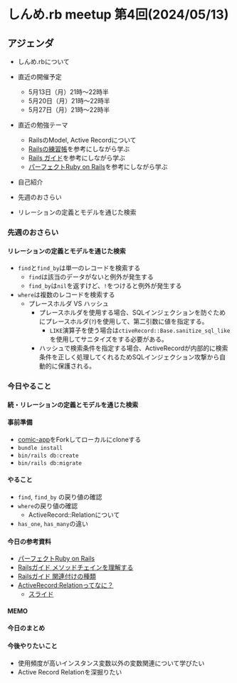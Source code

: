 # しんめ.rb meetup 第4回(2024/05/13)

## アジェンダ

- しんめ.rbについて
- 直近の開催予定
  - 5月13日（月）21時〜22時半
  - 5月20日（月）21時〜22時半
  - 5月27日（月）21時〜22時半

- 直近の勉強テーマ
  - RailsのModel, Active Recordについて
  - [Railsの練習帳](https://zenn.dev/igaiga/books/rails-practice-note/viewer/preface)を参考にしながら学ぶ
  - [Rails ガイド](https://railsguides.jp/active_record_basics.html)を参考にしながら学ぶ
  - [パーフェクトRuby on Rails](https://gihyo.jp/book/2020/978-4-297-11462-6)を参考にしながら学ぶ
- 自己紹介
- 先週のおさらい
- リレーションの定義とモデルを通じた検索

### 先週のおさらい

#### リレーションの定義とモデルを通じた検索

- `find`と`find_by`は単一のレコードを検索する
  - `find`は該当のデータがないと例外が発生する
  - `find_by`は`nil`を返すけど、`!`をつけると例外が発生する
- `where`は複数のレコードを検索する
  - プレースホルダ VS ハッシュ
    - プレースホルダを使用する場合、SQLインジェクションを防ぐためにプレースホルダ(`?`)を使用して、第二引数に値を指定する。
      - `LIKE`演算子を使う場合は`ctiveRecord::Base.sanitize_sql_like`を使用してサニタイズをする必要がある。
    - ハッシュで検索条件を指定する場合、ActiveRecordが内部的に検索条件を正しく処理してくれるためSQLインジェクション攻撃から自動的に保護される。

### 今日やること

#### 続・リレーションの定義とモデルを通じた検索

#### 事前準備

- [comic-app](https://github.com/shinmerb/comic-app)をForkしてローカルにcloneする
- `bundle install`
- `bin/rails db:create`
- `bin/rails db:migrate`

#### やること

- `find`, `find_by` の戻り値の確認
- `where`の戻り値の確認
  - ActiveRecord::Relationについて
- `has_one`, `has_many`の違い

#### 今日の参考資料

- [パーフェクトRuby on Rails](https://gihyo.jp/book/2020/978-4-297-11462-6)
- [Railsガイド メソッドチェインを理解する](https://railsguides.jp/active_record_querying.html#%E3%83%A1%E3%82%BD%E3%83%83%E3%83%89%E3%83%81%E3%82%A7%E3%82%A4%E3%83%B3%E3%82%92%E7%90%86%E8%A7%A3%E3%81%99%E3%82%8B)
- [Railsガイド 関連付けの種類](https://railsguides.jp/v5.2/association_basics.html#%E9%96%A2%E9%80%A3%E4%BB%98%E3%81%91%E3%81%AE%E7%A8%AE%E9%A1%9E)
- [ActiveRecord:Relationってなに？](https://www.youtube.com/watch?v=gxaB96E-_GQ)
  - [スライド](https://www.docswell.com/s/pink_bangbi/K88ELK-2022-10-22-133810)

#### MEMO


#### 今日のまとめ


#### 今後やりたいこと

- 使用頻度が高いインスタンス変数以外の変数関連について学びたい
- Active Record Relationを深掘りたい
